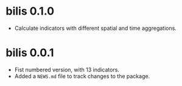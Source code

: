 # bilis 0.1.0
* Calculate indicators with different spatial and time aggregations.

# bilis 0.0.1
* Fist numbered version, with 13 indicators.
* Added a `NEWS.md` file to track changes to the package.
